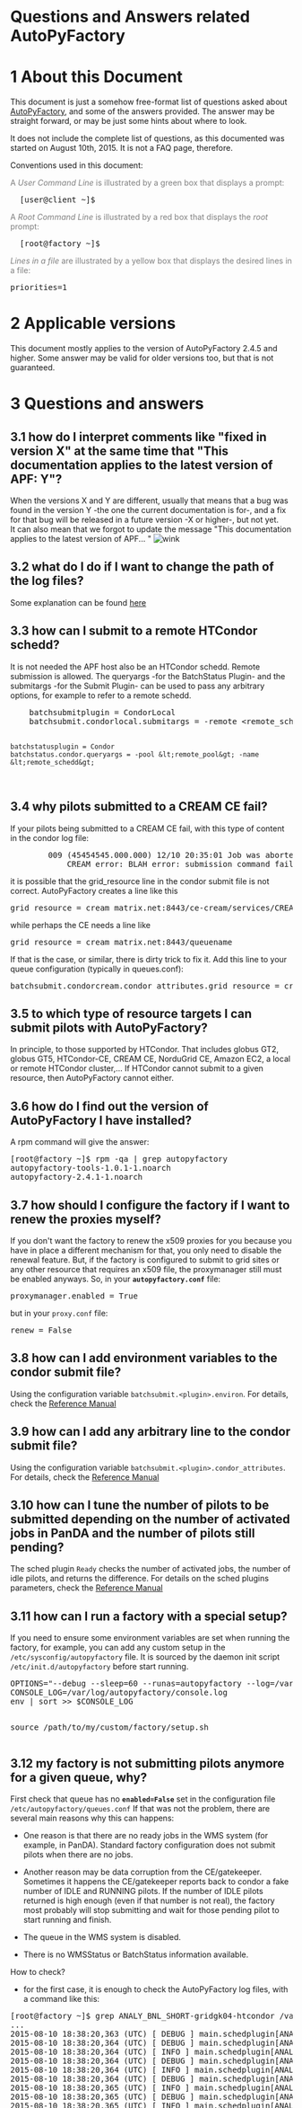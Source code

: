 </div>
<br>
<br>
<br>
<br>
<br>
<br>
<br>
<br>
<br>
<br>
<p />
<h1><a name="Questions_and_Answers_related_Au"></a>  Questions and Answers related AutoPyFactory </h1>


<p />
<h1><a name="1_About_this_Document"></a> 1  About this Document </h1>
<p />
This document is just a somehow free-format list of questions asked about <a href="../index.html" class="twikiLink">AutoPyFactory</a>, and some of the answers provided. 
The answer may be straight forward, or may be just some hints about where to look.
<p />
It does not include the complete list of questions, as this documented was started on August 10th, 2015. 
It is not a FAQ page, therefore.
<p />
<p />
Conventions used in this document:
<p />
<p />
<font color="#808080">A <i>User Command Line</i> is illustrated by a green box that displays a prompt:</font>
<p />
<pre class="screen">
  [user@client ~]$
</pre>
<p />
<font color="#808080">A <i>Root Command Line</i> is illustrated by a red box that displays the <em>root</em> prompt:</font>
<p />
<pre class="rootscreen">
  [root@factory ~]$
</pre>
<p />
<font color="#808080"><i>Lines in a file</i> are illustrated by a yellow box that displays the desired lines in a file:</font>
<pre class="file">
priorities=1
</pre>
<p />
<p />
<h1><a name="2_Applicable_versions"></a> 2  Applicable versions </h1>
This document mostly applies to the version of AutoPyFactory 2.4.5 and higher. Some answer may be valid for older versions too, but that is not guaranteed. 
<p />
<h1><a name="3_Questions_and_answers"></a> 3  Questions and answers </h1>
<p />
<!--
<p />
Maybe we need an entry on "condor configuration" ???
<p />
-->
<p />
<h2 class="twikinetRoundedAttachments"><span class="twikinetHeader"><a name="3_1_how_do_I_interpret_comments"></a> 3.1  how do I interpret comments like "fixed in version X" at the same time that "This documentation applies to the latest version of APF: Y"? </span></h2>
<p />
When the versions X and Y are different, usually that means that a bug was found in the version Y -the one the current documentation is for-, 
and a fix for that bug will be released in a future version -X or higher-, but not yet. 
<br>
It can also mean that we forgot to update the message "This documentation applies to the latest version of APF... " <img src="https://twiki.grid.iu.edu/twiki/pub/TWiki/SmiliesPlugin/wink.gif" alt="wink" title="wink" border="0" /> 
<p />
<h2 class="twikinetRoundedAttachments"><span class="twikinetHeader"><a name="3_2_what_do_I_do_if_I_want_to_ch"></a> 3.2  what do I do if I want to change the path of the log files? </span></h2>
<p />
Some explanation can be found <a href="../AutoPyFactoryConfiguration/" target="_top">here</a> 
<p />
<h2 class="twikinetRoundedAttachments"><span class="twikinetHeader"><a name="3_3_how_can_I_submit_to_a_remote"></a> 3.3  how can I submit to a remote HTCondor schedd? </span></h2>
<p />
It is not needed the APF host also be an HTCondor schedd. 
Remote submission is allowed. 
The queryargs -for the BatchStatus Plugin- and the submitargs -for the Submit Plugin- can be used to pass any arbitrary options, for example to refer to a remote schedd.
<p />
<pre class="file">
    batchsubmitplugin = CondorLocal
    batchsubmit.condorlocal.submitargs = -remote &lt;remote_schedd&gt;:&lt;port&gt;
 
    batchstatusplugin = Condor
    batchstatus.condor.queryargs = -pool &lt;remote_pool&gt; -name &lt;remote_schedd&gt;
</pre>
<p />
<p />
<h2 class="twikinetRoundedAttachments"><span class="twikinetHeader"><a name="3_4_why_pilots_submitted_to_a_CR"></a> 3.4  why pilots submitted to a CREAM CE fail? </span></h2>
<p />
If your pilots being submitted to a CREAM CE fail, with this type of content in the condor log file:
<p />
<pre class="file">
        009 (45454545.000.000) 12/10 20:35:01 Job was aborted by the user.
            CREAM error: BLAH error: submission command failed (exit code = 1) (stdout:) (stderr:) N/A (jobId = CREAM123456789)
</pre>
<p />
it is possible that the grid_resource line in the condor submit file is not correct. 
AutoPyFactory creates a line like this
<p />
<pre class="file">
grid_resource = cream matrix.net:8443/ce-cream/services/CREAM2 pbs queuename
</pre>
<p />
while perhaps the CE needs a line like
<p />
<pre class="file">
grid_resource = cream matrix.net:8443/queuename
</pre>
<p />
If that is the case, or similar, there is dirty trick to fix it. Add this line to your queue configuration (typically in queues.conf):
<p />
<pre class="file">
batchsubmit.condorcream.condor_attributes.grid_resource = cream matrix.net:8443/queuename
</pre>
<p />
<p />
<p />
<h2 class="twikinetRoundedAttachments"><span class="twikinetHeader"><a name="3_5_to_which_type_of_resource_ta"></a> 3.5  to which type of resource targets I can submit pilots with AutoPyFactory? </span></h2>
<p />
In principle, to those supported by HTCondor. That includes globus GT2, globus GT5, HTCondor-CE, CREAM CE, NorduGrid CE, Amazon EC2, a local or remote HTCondor cluster,...
If HTCondor cannot submit to a given resource, then AutoPyFactory cannot either.
<p />
<h2 class="twikinetRoundedAttachments"><span class="twikinetHeader"><a name="3_6_how_do_I_find_out_the_versio"></a> 3.6  how do I find out the version of AutoPyFactory I have installed? </span></h2>
<p />
A rpm command will give the answer:
<p />
<pre class="rootscreen">
[root@factory ~]$ rpm -qa | grep autopyfactory
autopyfactory-tools-1.0.1-1.noarch
autopyfactory-2.4.1-1.noarch
</pre>
<p />
<h2 class="twikinetRoundedAttachments"><span class="twikinetHeader"><a name="3_7_how_should_I_configure_the_f"></a> 3.7  how should I configure the factory if I want to renew the proxies myself? </span></h2>
<p />
If you don't want the factory to renew the x509 proxies for you because you have in place a different mechanism for that, you only need to disable the renewal feature. 
But, if the factory is configured to submit to grid sites or any other resource that requires an x509 file, the proxymanager still must be enabled anyways. 
So, in your <code><b>autopyfactory.conf</b></code> file:
<p />
<pre class="file">
proxymanager.enabled = True
</pre>
<p />
but in your <code>proxy.conf</code> file:
<pre class="file">
renew = False
</pre>
<p />
<h2 class="twikinetRoundedAttachments"><span class="twikinetHeader"><a name="3_8_how_can_I_add_environment_va"></a> 3.8  how can I add environment variables to the condor submit file? </span></h2>
<p />
Using the configuration variable <code>batchsubmit.&lt;plugin&gt;.environ</code>. 
For details, check the <a href="../AutoPyFactoryReferenceManual/" target="_top">Reference Manual</a>
<p />
<h2 class="twikinetRoundedAttachments"><span class="twikinetHeader"><a name="3_9_how_can_I_add_any_arbitrary"></a> 3.9  how can I add any arbitrary line to the condor submit file? </span></h2>
<p />
Using the configuration variable <code>batchsubmit.&lt;plugin&gt;.condor_attributes</code>. 
For details, check the <a href="../AutoPyFactoryReferenceManual/" target="_top">Reference Manual</a>
<p />
<p />
<h2 class="twikinetRoundedAttachments"><span class="twikinetHeader"><a name="3_10_how_can_I_tune_the_number_o"></a> 3.10  how can I tune the number of pilots to be submitted depending on the number of activated jobs in PanDA and the number of pilots still pending? </span></h2>
<p />
The sched plugin <code>Ready</code> checks the number of activated jobs, the number of idle pilots, and returns the difference. 
For details on the sched plugins parameters, check the <a href="../AutoPyFactoryReferenceManual/" target="_top">Reference Manual</a>
<p />
<h2 class="twikinetRoundedAttachments"><span class="twikinetHeader"><a name="3_11_how_can_I_run_a_factory_wit"></a> 3.11  how can I run a factory with a special setup? </span></h2>
<p />
If you need to ensure some environment variables are set when running the factory, for example, you can add any custom setup in the <code>/etc/sysconfig/autopyfactory</code> file. It is sourced by the daemon init script <code>/etc/init.d/autopyfactory</code> before start running.  
<p />
<pre class="file">
OPTIONS="--debug --sleep=60 --runas=autopyfactory --log=/var/log/autopyfactory/autopyfactory.log"
CONSOLE_LOG=/var/log/autopyfactory/console.log
env | sort >> $CONSOLE_LOG

source /path/to/my/custom/factory/setup.sh
</pre>
<p />
<h2 class="twikinetRoundedAttachments"><span class="twikinetHeader"><a name="3_12_my_factory_is_not_submittin"></a> 3.12  my factory is not submitting pilots anymore for a given queue, why? </span></h2>
<p />
First check that queue has no <code><b>enabled=False</b></code> set in the configuration file <code>/etc/autopyfactory/queues.conf</code>
If that was not the problem, there are several main reasons why this can happens:
<p /> <ul>
<li> One reason is that there are no ready jobs in the WMS system (for example, in PanDA). Standard factory configuration does not submit pilots when there are no jobs.  
</li></ul> 
<p /> <ul>
<li> Another reason may be data corruption from the CE/gatekeeper. Sometimes it happens the CE/gatekeeper reports back to condor a fake number of IDLE and RUNNING pilots. If the number of IDLE pilots returned is high enough (even if that number is not real), the factory most probably will stop submitting and wait for those pending pilot to start running and finish. 
</li></ul> 
<p /> <ul>
<li> The queue in the WMS system is disabled.
</li></ul> 
<p /> <ul>
<li> There is no WMSStatus or BatchStatus information available.
</li></ul> 
<p />
How to check?
<p /> <ul>
<li> for the first case, it is enough to check the AutoPyFactory log files, with a command like this:
</li></ul> 
<p />
<pre class="rootscreen">
[root@factory ~]$ grep ANALY_BNL_SHORT-gridgk04-htcondor /var/log/autopyfactory/autopyfactory.log | grep schedplugin
...
2015-08-10 18:38:20,363 (UTC) [ DEBUG ] main.schedplugin[ANALY_BNL_SHORT-gridgk04-htcondor] ReadySchedPlugin.py:34 calcSubmitNum(): Starting.
2015-08-10 18:38:20,364 (UTC) [ DEBUG ] main.schedplugin[ANALY_BNL_SHORT-gridgk04-htcondor] ReadySchedPlugin.py:60 _calc(): pending = 10 running = 17 offset = 0
2015-08-10 18:38:20,364 (UTC) [ INFO ] main.schedplugin[ANALY_BNL_SHORT-gridgk04-htcondor] ReadySchedPlugin.py:68 _calc(): input=0; activated=83; offset=0 pending=10; running=17; Return=73
2015-08-10 18:38:20,364 (UTC) [ DEBUG ] main.schedplugin[ANALY_BNL_SHORT-gridgk04-htcondor] ScaleSchedPlugin.py:31 calcSubmitNum(): Starting with n=73
2015-08-10 18:38:20,364 (UTC) [ INFO ] main.schedplugin[ANALY_BNL_SHORT-gridgk04-htcondor] ScaleSchedPlugin.py:36 calcSubmitNum(): Return=19
2015-08-10 18:38:20,364 (UTC) [ DEBUG ] main.schedplugin[ANALY_BNL_SHORT-gridgk04-htcondor] MaxPerCycleSchedPlugin.py:23 calcSubmitNum(): Starting with n=19
2015-08-10 18:38:20,365 (UTC) [ INFO ] main.schedplugin[ANALY_BNL_SHORT-gridgk04-htcondor] MaxPerCycleSchedPlugin.py:35 calcSubmitNum(): input=19; Return=19
2015-08-10 18:38:20,365 (UTC) [ DEBUG ] main.schedplugin[ANALY_BNL_SHORT-gridgk04-htcondor] MinPerCycleSchedPlugin.py:24 calcSubmitNum(): Starting with n=19
2015-08-10 18:38:20,365 (UTC) [ INFO ] main.schedplugin[ANALY_BNL_SHORT-gridgk04-htcondor] MinPerCycleSchedPlugin.py:34 calcSubmitNum(): Return=19
2015-08-10 18:38:20,365 (UTC) [ DEBUG ] main.schedplugin[ANALY_BNL_SHORT-gridgk04-htcondor] StatusTestSchedPlugin.py:26 calcSubmitNum(): Starting.
2015-08-10 18:38:20,366 (UTC) [ DEBUG ] main.schedplugin[ANALY_BNL_SHORT-gridgk04-htcondor] StatusTestSchedPlugin.py:37 calcSubmitNum(): site status is online
2015-08-10 18:38:20,366 (UTC) [ INFO ] main.schedplugin[ANALY_BNL_SHORT-gridgk04-htcondor] StatusTestSchedPlugin.py:45 calcSubmitNum(): [Queue is not test] input=19; Return=19
2015-08-10 18:38:20,366 (UTC) [ DEBUG ] main.schedplugin[ANALY_BNL_SHORT-gridgk04-htcondor] StatusOfflineSchedPlugin.py:29 calcSubmitNum(): Starting.
2015-08-10 18:38:20,366 (UTC) [ DEBUG ] main.schedplugin[ANALY_BNL_SHORT-gridgk04-htcondor] StatusOfflineSchedPlugin.py:51 calcSubmitNum(): site status is online
2015-08-10 18:38:20,367 (UTC) [ INFO ] main.schedplugin[ANALY_BNL_SHORT-gridgk04-htcondor] StatusOfflineSchedPlugin.py:66 calcSubmitNum(): [Queue is not offline] input=19; Return=19
2015-08-10 18:38:20,367 (UTC) [ DEBUG ] main.schedplugin[ANALY_BNL_SHORT-gridgk04-htcondor] MaxPendingSchedPlugin.py:25 calcSubmitNum(): Starting with n=19
2015-08-10 18:38:20,367 (UTC) [ DEBUG ] main.schedplugin[ANALY_BNL_SHORT-gridgk04-htcondor] MaxPendingSchedPlugin.py:36 calcSubmitNum(): Pending is 10
2015-08-10 18:38:20,367 (UTC) [ INFO ] main.schedplugin[ANALY_BNL_SHORT-gridgk04-htcondor] MaxPendingSchedPlugin.py:53 calcSubmitNum(): Return=0 
</pre>
<p />
Pay attention to the messages coming from the ReadySchedPlugin. Field <strong>Activated</strong> will tell you is there are jobs or not. 
<p /> <ul>
<li> For the second scenario, best way is to run condor_q and see how it says. When possible, print the JobStatus information, or equivalent:
</li></ul> 
<p />
<pre class="rootscreen">
[root@factory ~]$ condor_q  -format '%s.' ClusterId -format '%s ' ProcId -format ' MATCH_APF_QUEUE=%s' match_apf_queue -format ' JobStatus=%d\n' JobStatus 
1230.0 MATCH_APF_QUEUE=BNL_PROD-gridgk01-htcondor JobStatus=1
1231.0 MATCH_APF_QUEUE=BNL_ATLAS_2-gridgk04-htcondor JobStatus=2
1232.0 MATCH_APF_QUEUE=ANALY_BNL_LONG-gridgk01-htcondor JobStatus=2
1233.0 MATCH_APF_QUEUE=BNL_ATLAS_2-gridgk01-htcondor JobStatus=2
1234.0 MATCH_APF_QUEUE=BNL_ATLAS_2-gridgk07-htcondor JobStatus=2
1235.0 MATCH_APF_QUEUE=BNL_PROD_MCORE-gridgk07-htcondor JobStatus=1
</pre>
<p />
Also, when it is installed, try running command apf-queue-status
<p />
<pre class="rootscreen">
[root@factory ~]$ apf-queue-status
Mon Aug 10 15:12:24 2015
-----------------------------------------------------------------
ANALY_BNL_LONG-gridgk04-htcondor 	UNSUB = 0	IDLE = 4	RUNNING = 29	COMPLETE = 0	HELD = 0	ERROR = 0	REMOVED = 0	
ANALY_BNL_LONG-gridgk05      	UNSUB = 0	PENDING = 10	STAGE_IN = 0	ACTIVE = 10	STAGE_OUT = 0	SUSP = 0	DONE = 0	FAILED = 0	
</pre>
<p />
<p /> <ul>
<li> the 3rd case applies mostly to PanDA. Check if the PanDA queue is <strong>offline</strong>. In that case, AutoPyFactory usually does not submit pilots.
</li></ul> 
<p /> <ul>
<li> Besides all of that, you can also check the queue object has actually been created. A grep command like this may help:
</li></ul> 
<p />
<pre class="rootscreen">
[root@factory ~]$ grep "APFQueue: Initializing object..." /var/log/autopyfactory/autopyfactory.log
...
2015-08-10 19:31:51,271 (UTC) [ DEBUG ] main.apfqueue[ANALY_BNL_LONG-gridgk02-htcondor] factory.py:870 __init__(): APFQueue: Initializing object...
2015-08-10 19:31:51,557 (UTC) [ DEBUG ] main.apfqueue[BNL_ATLAS_RCF-gridgk02-htcondor] factory.py:870 __init__(): APFQueue: Initializing object...
2015-08-10 19:31:51,859 (UTC) [ DEBUG ] main.apfqueue[BNL_ATLAS_RCF-gridgk06-htcondor] factory.py:870 __init__(): APFQueue: Initializing object...
...
</pre>
<p /> <ul>
<li> When there is no WMS Status or Batch Status information available, the Sched Plugin Ready returns 0. To check if that is the case, search for a line like this in the logs file:
</li></ul> 
<p />
<pre class="file">
2015-11-30 03:33:14,326 (UTC) [ WARNING ] main.schedplugin[A_QUEUE_AT_A_SOTE] ReadySchedPlugin.py:39 calcSubmitNum(): Missing info. wmsinfo is WMSQueueInfo: notready=0, ready=532,     running=314, done=0, failed=0, unknown=0 batchinfo is None
</pre>
<p />
If the WMSQueueInfo is None, something is broken in the communication with the WMS service (for example, with a PanDA server).
If the batchinfo is None, most probably the condor daemon is not running and command condor_q does not work.
<p />
<p />
<h2 class="twikinetRoundedAttachments"><span class="twikinetHeader"><a name="3_13_I_do_not_want_my_factory_to"></a> 3.13  I do not want my factory to show up in the generic AutoPyFactory web monitor </span></h2>
<p />
Solution currently for this is to remove the config variable <code><b>monitorsection</b></code> from file <code>/etc/autopyfactory/queues.conf</code>
<p />
<p />
<h2 class="twikinetRoundedAttachments"><span class="twikinetHeader"><a name="3_14_how_can_I_increase_the_verb"></a> 3.14  how can I increase the verbosity level in the log files? </span></h2>
<p />
Edit file <code>/etc/sysconfig/autopyfactory</code> and change the loglevel from INFO level to DEBUG level:
<p />
<pre class="file">
OPTIONS="--debug --sleep=60 --runas=autopyfactory --log=/var/log/autopyfactory/autopyfactory.log"
</pre>
<p />
<h2 class="twikinetRoundedAttachments"><span class="twikinetHeader"><a name="3_15_How_can_I_change_the_non_ro"></a> 3.15  How can I change the non-root running user? </span></h2>
<p />
The default configuration sets the factory to run as user <strong>autopyfactory</strong>.
That can be changed in file <code>/etc/sysconfig/autopyfactory</code>, via the configuration variable <code><b>--runas</b></code>
<p />
<pre class="file">
OPTIONS="--debug --sleep=60 --runas=autopyfactory --log=/var/log/autopyfactory/autopyfactory.log"
</pre>
<p />
Note that the RPM creates user account <strong>autopyfactory</strong> during the installation process. If you want to run as a different user, you will need to create that account manually.
<p />
<h2 class="twikinetRoundedAttachments"><span class="twikinetHeader"><a name="3_16_How_can_I_force_the_value_o"></a> 3.16  How can I force the value of variable arguments in the condor submit file to be enclosed in between quotes? </span></h2>
<p />
If you want the condor submit file to look like this
<p />
<pre class="file">
arguments = "--wrapperloglevel=debug ...-p 25443 -u user -u managed"
</pre>
<p />
you only need to add the quoutes in the queues configuration file. Typically, like this:
<p />
<pre class="file">
[DEFAULT]
executable.defaultarguments = --wrapperloglevel=debug ...-p 25443 -u user

[ANALY_QUEUE]
executable.arguments = "%(executable.defaultarguments)s -u managed"
</pre>
<p />
<h2 class="twikinetRoundedAttachments"><span class="twikinetHeader"><a name="3_17_I_have_variables_in_the_DEF"></a> 3.17  I have variables in the <code>[DEFAULT]</code> section whose value requires interpolation, and they fail on some sections </span></h2>
<p />
When the <code>[DEFAULT]</code> section in a given configuration file contains variables like this
<p />
<pre class="file">
[DEFAULT]
foo = %(bar)s blah
</pre>
<p />
the variable <code>bar</code> is expected to be defined in every section of that configuration file.
When that is not the case, a traceback like this is printed out:
<p />
<pre class="rootscreen">
    self._interpolate_some(option, L, rawval, section, vars, 1)
  File "/usr/lib64/python2.6/ConfigParser.py", line 646, in _interpolate_some
    option, section, rest, var)
InterpolationMissingOptionError: Bad value substitution:
section: [ANALY_TRIUMF_ARC-ce3]
option : foo
key    : bar
rawval : blah
</pre>
<p />
This will mostly ocurr in the case of queues configuration files, where the variable <code>foo</code> is being resolved in a section where it is not needed. 
The simplest solution is to provide for a fake value for token <code>bar</code> to allow the interpolation to work.
If that is not desired because it is confusing, or there are too many sections where it happens, then a good idea is to split the configuration file into two separate files, each one with the right <code>[DEFAULT]</code> section, and list both of them, split by comma, in the factory configuration file.
<p />
<p />
<h2 class="twikinetRoundedAttachments"><span class="twikinetHeader"><a name="3_18_what_do_I_do_when_I_don_t_w"></a> 3.18  what do I do when I don't want to use an X509 proxy? </span></h2>
<p />
To avoid AutoPyFactory from trying to get X509 credentials, set the variable <code>batchsumit.&lt;your_submit_plugin&gt;.proxy</code> to <code>None</code>
<p />
<h1><a name="4_Troubleshooting"></a> 4  Troubleshooting </h1>
<p />
This section contains reported tracebacks and other misbehavior, and their possible explanation.
They mean there is a bug in the code, otherwise, no traceback should appear in the log files. But bugs happen. And, even if they are fixed in the next release, the problem persist for those instances running old versions. 
<p />
<h2 class="twikinetRoundedAttachments"><span class="twikinetHeader"><a name="4_1_qcl_dir"></a> 4.1  qcl_dir </span></h2>
<p />
<pre class="file">
2017-03-03 08:29:53,565 (UTC) [ ERROR ] main factory.py:435 run(): Traceback (most recent call last):
  File "/usr/lib/python2.6/site-packages/autopyfactory/factory.py", line 411, in run
    f.run()
  File "/usr/lib/python2.6/site-packages/autopyfactory/factory.py", line 657, in run
    self.reconfig()
  File "/usr/lib/python2.6/site-packages/autopyfactory/factory.py", line 695, in reconfig
    tmpqcl = config_plugin.getConfig()
  File "/usr/lib/python2.6/site-packages/autopyfactory/plugins/factory/config/File.py", line 69, in getConfig
    raise ConfigFailure('Failed to create queues ConfigLoader: %s' %err)
ConfigFailure: Failed to create queues ConfigLoader: local variable 'qcl_dir' referenced before assignment
</pre>
<p />
A traceback related variable <code>qcl_dir</code> usually means the configuration variable <code>queuesDirConf</code> has been set in file <code>autopyfactory.con</code>, but the directory does not actually exists, or it is empty. 
<br>
Most probably, after a fresh deployment, it is set as <code>queuesDirConf = /etc/autopyfactory/queues.d/</code>, but that directory does not exists.
<br>
Note: fixed in version 2.4.10
<p />
<h2 class="twikinetRoundedAttachments"><span class="twikinetHeader"><a name="4_2_condor_q_against_remote_pool"></a> 4.2  condor_q against remote pool </span></h2>
<p />
<pre class="file">
2017-03-10 17:47:20,581 (UTC) [ WARNING ] main.condor condor.py:356 querycondor(): Leaving with bad return code. rc=1 err=Error: Collector has no record of schedd/submitter
</pre>
<p />
This happens due a bug in the code that creates the condor_q command line incorrectly, with a missing white space between arguments.
<br>
Note: fixed in version 2.4.10
<p /> 


</body></html>
